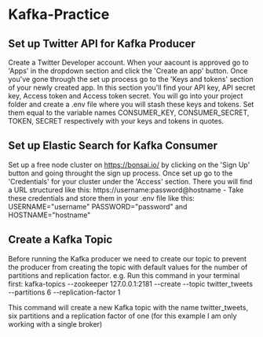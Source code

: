 # Kafka-Practice

## Set up Twitter API for Kafka Producer
Create a Twitter Developer account. When your aacount is approved go to 'Apps' in the dropdown section and click the 'Create an app' button. Once you've gone through the set up process go to the 'Keys and tokens' section of your newly created app. In this section you'll find your API key, API secret key, Access token and Access token secret. You will go into your project folder and create a .env file where you will stash these keys and tokens. Set them equal to the variable names CONSUMER_KEY, CONSUMER_SECRET, TOKEN, SECRET respectively with your keys and tokens in quotes. 

## Set up Elastic Search for Kafka Consumer
Set up a free node cluster on https://bonsai.io/ by clicking on the 'Sign Up' button and going throught the sign up process. Once set up go to the 'Credentials' for your cluster under the 'Access' section. There you will find a URL structured like this: https://username:password@hostname - Take these credentials and store them in your .env file like this: USERNAME="username" PASSWORD="password" and HOSTNAME="hostname"

## Create a Kafka Topic
Before running the Kafka producer we need to create our topic to prevent the producer from creating the topic with default values for the number of partitions and replication factor. e.g. Run this command in your terminal first: 
kafka-topics --zookeeper 127.0.0.1:2181 --create --topic twitter_tweets --partitions 6 --replication-factor 1

This command will create a new Kafka topic with the name twitter_tweets, six partitions and a replication factor of one (for this example I am only working with a single broker)

